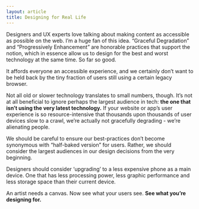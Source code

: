 ```yaml
---
layout: article
title: Designing for Real Life
---
```


Designers and UX experts love talking about making content as accessible as possible on the web. I’m a huge fan of this idea. “Graceful Degradation” and “Progressively Enhancement” are honorable practices that support the notion, which in essence allow us to design for the best and worst technology at the same time. So far so good.
<!--more-->

It affords everyone an accessible experience, and we certainly don’t want to be held back by the tiny fraction of users still using a certain legacy browser.

Not all old or slower technology translates to small numbers, though. It’s not at all beneficial to ignore perhaps the largest audience in tech: **the one that isn’t using the very latest technology.** If your website or app’s user experience is so resource-intensive that thousands upon thousands of user devices slow to a crawl, we’re actually not gracefully degrading - we’re alienating people.

We should be careful to ensure our best-practices don’t become synonymous with “half-baked version” for users. Rather, we should consider the largest audiences in our design decisions from the very beginning.

Designers should consider ‘upgrading’ to a less expensive phone as a main device. One that has less processing power, less graphic performance and less storage space than their current device.

An artist needs a canvas. Now see what your users see. **See what you’re designing for.**
